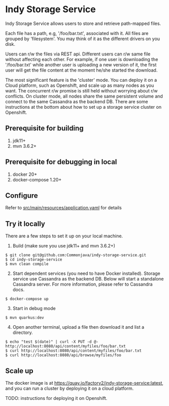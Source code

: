 # Indy Storage Service
Indy Storage Service allows users to store and retrieve path-mapped files. 

Each file has a path, e.g, '/foo/bar.txt', associated with it. All files are grouped 
by 'filesystem'. You may think of it as the different drivers on you disk.

Users can r/w the files via REST api. Different users can r/w same file without 
affecting each other. For example, if one user is downloading the '/foo/bar.txt' 
while another user is uploading a new version of it, the first user will get the file 
content at the moment he/she started the download.

The most significant feature is the 'cluster' mode. You can deploy it on a Cloud platform,
such as Openshift, and scale up as many nodes as you want. 
The concurrent r/w promise is still held without worrying about r/w conflicts.
On cluster mode, all nodes share the same persistent volume and connect to the same Cassandra as the backend DB.
There are some instructions at the bottom about how to set up a storage service cluster on Openshift.

## Prerequisite for building
1. jdk11+
2. mvn 3.6.2+

## Prerequisite for debugging in local
1. docker 20+
2. docker-compose 1.20+

## Configure 

Refer to [src/main/resources/application.yaml](./src/main/resources/application.yaml) for details


## Try it locally

There are a few steps to set it up on your local machine.

1. Build (make sure you use jdk11+ and mvn 3.6.2+)
```
$ git clone git@github.com:Commonjava/indy-storage-service.git
$ cd indy-storage-service
$ mvn clean compile
```
2. Start dependent services (you need to have Docker installed). 
Storage service use Cassandra as the backend DB. Below will start a standalone Cassandra 
server. For more information, please refer to Cassandra docs. 
```
$ docker-compose up
```
3. Start in debug mode
```
$ mvn quarkus:dev
```
4. Open another terminal, upload a file then download it and list a directory.
```
$ echo "test $(date)" | curl -X PUT -d @- http://localhost:8080/api/content/myfiles/foo/bar.txt
$ curl http://localhost:8080/api/content/myfiles/foo/bar.txt
$ curl http://localhost:8080/api/browse/myfiles/foo
```

## Scale up

The docker image is at https://quay.io/factory2/indy-storage-service:latest, 
and you can run a cluster by deploying it on a cloud platform. 

TODO: instructions for deploying it on Openshift.


